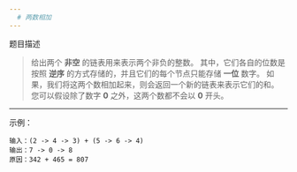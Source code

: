 ```yaml
---
  # 两数相加
---
```




题目描述

>给出两个 **非空** 的链表用来表示两个非负的整数。
>其中，它们各自的位数是按照 **逆序** 的方式存储的，并且它们的每个节点只能存储 **一位** 数字。
>如果，我们将这两个数相加起来，则会返回一个新的链表来表示它们的和。 
>您可以假设除了数字 **0** 之外，这两个数都不会以 **0** 开头。
 
---
示例：
```
输入：(2 -> 4 -> 3) + (5 -> 6 -> 4)
输出：7 -> 0 -> 8
原因：342 + 465 = 807
```